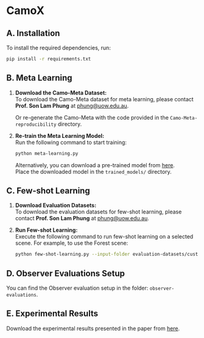 
# CamoX

## A. Installation

To install the required dependencies, run:

```bash
pip install -r requirements.txt
```

## B. Meta Learning

1. **Download the Camo-Meta Dataset:**  
   To download the Camo-Meta dataset for meta learning, please contact **Prof. Son Lam Phung** at [phung@uow.edu.au](mailto:phung@uow.edu.au).

   Or re-generate the Camo-Meta with the code provided in the `Camo-Meta-reproducibility` directory.
   
1. **Re-train the Meta Learning Model:**  
   Run the following command to start training:

   ```bash
   python meta-learning.py
   ```

   Alternatively, you can download a pre-trained model from [here](https://uowmailedu-my.sharepoint.com/:u:/r/personal/ttpn997_uowmail_edu_au/Documents/supplementary-papers/CamoX/ckpt_49.pth?csf=1&web=1&e=6jX5ob).  
   Place the downloaded model in the `trained_models/` directory.

## C. Few-shot Learning

1. **Download Evaluation Datasets:**  
   To download the evaluation datasets for few-shot learning, please contact **Prof. Son Lam Phung** at [phung@uow.edu.au](mailto:phung@uow.edu.au).

2. **Run Few-shot Learning:**  
   Execute the following command to run few-shot learning on a selected scene. For example, to use the Forest scene:

   ```bash
   python few-shot-learning.py --input-folder evaluation-datasets/custom-dataset/forest
   ```

## D. Observer Evaluations Setup
   You can find the Observer evaluation setup in the folder: `observer-evaluations`.

## E. Experimental Results

   Download the experimental results presented in the paper from [here](https://uowmailedu-my.sharepoint.com/:u:/r/personal/ttpn997_uowmail_edu_au/Documents/supplementary-papers/CamoX/experimental-results.zip?csf=1&web=1&e=jAl1mT).
